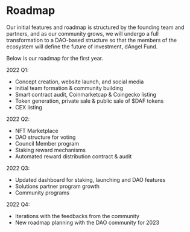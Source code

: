 # Roadmap

Our initial features and roadmap is structured by the founding team and partners, and as our community grows, we will undergo a full transformation to a DAO-based structure so that the members of the ecosystem will define the future of investment, dAngel Fund.

Below is our roadmap for the first year.

2022 Q1:

* Concept creation, website launch, and social media
* Initial team formation & community building
* Smart contract audit, Coinmarketcap & Coingecko listing
* Token generation, private sale & public sale of $DAF tokens
* CEX listing

&#x20;

2022 Q2:

* NFT Marketplace
* DAO structure for voting
* Council Member program
* Staking reward mechanisms
* Automated reward distribution contract & audit

&#x20;

2022 Q3:

* Updated dashboard for staking, launching and DAO features
* Solutions partner program growth
* Community programs

&#x20;

2022 Q4:

* Iterations with the feedbacks from the community
* New roadmap planning with the DAO community for 2023
